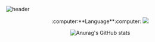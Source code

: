 ![header](https://capsule-render.vercel.app/api?height=300&text=Welcome&&fontSize=80&&animation=fadeIn&&type=waving&color=gradient&section=header&desc=Kkubuck's_github&fontAlignY=40)
  

<div align="center">
  :computer:**Language**:computer:
  <img src="https://img.shields.io/badge/Python-3776AB?style=for-the-badge&logo=Python&logoColor=white"> 

  ![Anurag's GitHub stats](https://github-readme-stats.vercel.app/api?username=Kkubuck&theme=vue&&show_icons=true)

</div>
